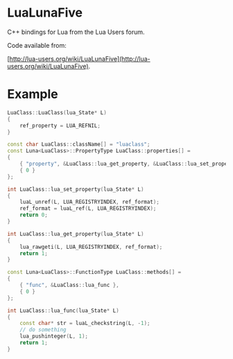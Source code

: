 # LuaLunaFive

C++ bindings for Lua from the Lua Users forum.

Code available from:

[http://lua-users.org/wiki/LuaLunaFive](http://lua-users.org/wiki/LuaLunaFive).

# Example

```cpp
LuaClass::LuaClass(lua_State* L)
{
	ref_property = LUA_REFNIL;
}

const char LuaClass::className[] = "luaclass";
const Luna<LuaClass>::PropertyType LuaClass::properties[] =
{
	{ "property", &LuaClass::lua_get_property, &LuaClass::lua_set_property },
	{ 0 }
};

int LuaClass::lua_set_property(lua_State* L)
{
	luaL_unref(L, LUA_REGISTRYINDEX, ref_format);
	ref_format = luaL_ref(L, LUA_REGISTRYINDEX);
	return 0;
}

int LuaClass::lua_get_property(lua_State* L)
{
	lua_rawgeti(L, LUA_REGISTRYINDEX, ref_format);
	return 1;
}

const Luna<LuaClass>::FunctionType LuaClass::methods[] =
{
	{ "func", &LuaClass::lua_func },
	{ 0 }
};

int LuaClass::lua_func(lua_State* L)
{
	const char* str = luaL_checkstring(L, -1);
	// do something
	lua_pushinteger(L, 1);
	return 1;
}
```
